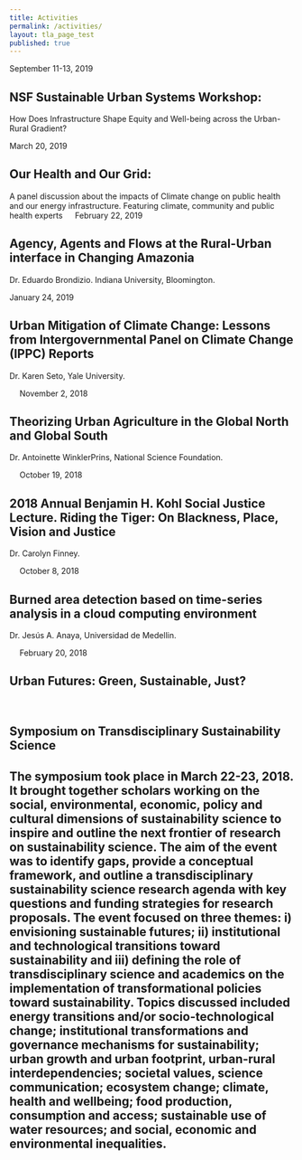 ```yaml
---
title: Activities
permalink: /activities/
layout: tla_page_test
published: true
---
```


September 11-13, 2019
## NSF Sustainable Urban Systems Workshop:
How Does Infrastructure Shape Equity and Well-being across the Urban-Rural Gradient?

March 20, 2019
## Our Health and Our Grid:
A panel discussion about the impacts of Climate change on public health and our energy infrastructure.  Featuring climate, community and public health experts
 
February 22, 2019
## Agency, Agents and Flows at the Rural-Urban interface in Changing Amazonia
Dr. Eduardo Brondizio. Indiana University, Bloomington.


January 24, 2019
## Urban Mitigation of Climate Change: Lessons from Intergovernmental Panel on Climate Change (IPPC) Reports
Dr. Karen Seto, Yale University.

 
November 2, 2018
## Theorizing Urban Agriculture in the Global North and Global South
Dr. Antoinette WinklerPrins, National Science Foundation.

 
October 19, 2018
## 2018 Annual Benjamin H. Kohl Social Justice Lecture. Riding the Tiger: On Blackness, Place, Vision and Justice
Dr. Carolyn Finney.

 
October 8, 2018
## Burned area detection based on time-series analysis in a cloud computing environment
Dr. Jesús A. Anaya, Universidad de Medellin.

 
February 20, 2018
## Urban Futures: Green, Sustainable, Just?

 
## Symposium on Transdisciplinary Sustainability Science
The symposium took place in March 22-23, 2018. It brought together scholars working on the social, environmental, economic, policy and cultural dimensions of sustainability science to inspire and outline the next frontier of research on sustainability science. The aim of the event was to identify gaps, provide a conceptual framework, and outline a transdisciplinary sustainability science research agenda with key questions and funding strategies for research proposals. The event focused on three themes: i) envisioning sustainable futures; ii) institutional and technological transitions toward sustainability and iii) defining the role of transdisciplinary science and academics on the implementation of transformational policies toward sustainability. Topics discussed included energy transitions and/or socio-technological change; institutional transformations and governance mechanisms for sustainability; urban growth and urban footprint, urban-rural interdependencies; societal values, science communication; ecosystem change; climate, health and wellbeing; food production, consumption and access; sustainable use of water resources; and social, economic and environmental inequalities.
---
